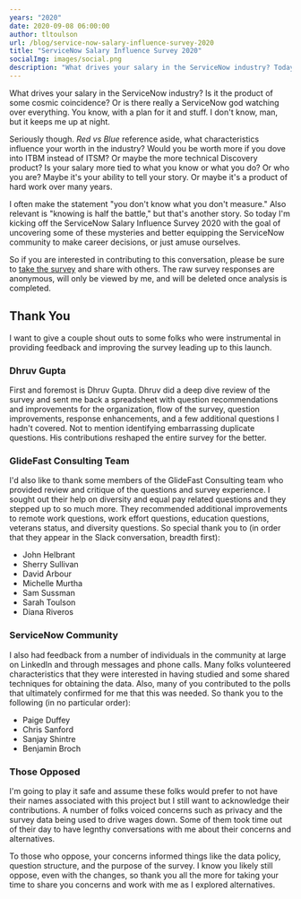 ```yaml
---
years: "2020"
date: 2020-09-08 06:00:00
author: tltoulson
url: /blog/service-now-salary-influence-survey-2020
title: "ServiceNow Salary Influence Survey 2020"
socialImg: images/social.png
description: "What drives your salary in the ServiceNow industry? Today I'm kicking off the ServiceNow Salary Influence Survey 2020 to help answer that question and more. If you are interested in participating, be sure to take the survey and share. The more we collect, the more we'll know."
---
```


What drives your salary in the ServiceNow industry? Is it the product of some cosmic coincidence?  Or is there really a ServiceNow god watching over everything. You know, with a plan for it and stuff. I don't know, man, but it keeps me up at night.

Seriously though. *Red vs Blue* reference aside, what characteristics influence your worth in the industry? Would you be worth more if you dove into ITBM instead of ITSM? Or maybe the more technical Discovery product? Is your salary more tied to what you know or what you do? Or who you are? Maybe it's your ability to tell your story. Or maybe it's a product of hard work over many years.

I often make the statement "you don't know what you don't measure." Also relevant is "knowing is half the battle," but that's another story. So today I'm kicking off the ServiceNow Salary Influence Survey 2020 with the goal of uncovering some of these mysteries and better equipping the ServiceNow community to make career decisions, or just amuse ourselves.

So if you are interested in contributing to this conversation, please be sure to [take the survey][1] and share with others. The raw survey responses are anonymous, will only be viewed by me, and will be deleted once analysis is completed.

## Thank You

I want to give a couple shout outs to some folks who were instrumental in providing feedback and improving the survey leading up to this launch.

### Dhruv Gupta

First and foremost is Dhruv Gupta. Dhruv did a deep dive review of the survey and sent me back a spreadsheet with question recommendations and improvements for the organization, flow of the survey, question improvements, response enhancements, and a few additional questions I hadn't covered. Not to mention identifying embarrassing duplicate questions. His contributions reshaped the entire survey for the better.

### GlideFast Consulting Team

I'd also like to thank some members of the GlideFast Consulting team who provided review and critique of the questions and survey experience. I sought out their help on diversity and equal pay related questions and they stepped up to so much more. They recommended additional improvements to remote work questions, work effort questions, education questions, veterans status, and diversity questions. So special thank you to (in order that they appear in the Slack conversation, breadth first):

- John Helbrant
- Sherry Sullivan
- David Arbour
- Michelle Murtha
- Sam Sussman
- Sarah Toulson
- Diana Riveros

### ServiceNow Community

I also had feedback from a number of individuals in the community at large on LinkedIn and through messages and phone calls. Many folks volunteered characteristics that they were interested in having studied and some shared techniques for obtaining the data. Also, many of you contributed to the polls that ultimately confirmed for me that this was needed. So thank you to the following (in no particular order):

- Paige Duffey
- Chris Sanford
- Sanjay Shintre
- Benjamin Broch

### Those Opposed

I'm going to play it safe and assume these folks would prefer to not have their names associated with this project but I still want to acknowledge their contributions. A number of folks voiced concerns such as privacy and the survey data being used to drive wages down. Some of them took time out of their day to have legnthy conversations with me about their concerns and alternatives. 

To those who oppose, your concerns informed things like the data policy, question structure, and the purpose of the survey. I know you likely still oppose, even with the changes, so thank you all the more for taking your time to share you concerns and work with me as I explored alternatives.

[1]: https://surveys.codecreative.io/index.php/565345?lang=en